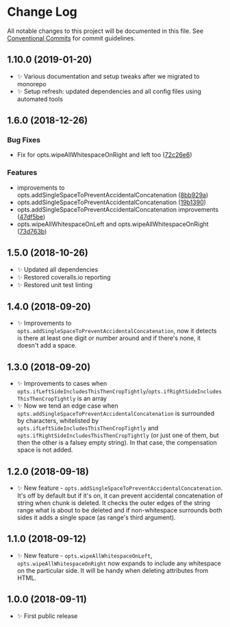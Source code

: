 # Change Log

All notable changes to this project will be documented in this file.
See [Conventional Commits](https://conventionalcommits.org) for commit guidelines.





## 1.10.0 (2019-01-20)

- ✨ Various documentation and setup tweaks after we migrated to monorepo
- ✨ Setup refresh: updated dependencies and all config files using automated tools

## 1.6.0 (2018-12-26)

### Bug Fixes

- Fix for opts.wipeAllWhitespaceOnRight and left too ([72c26e6](https://bitbucket.org/codsen/codsen/src/master/packages/string-range-expander/commits/72c26e6))

### Features

- improvements to opts.addSingleSpaceToPreventAccidentalConcatenation ([8bb929a](https://bitbucket.org/codsen/codsen/src/master/packages/string-range-expander/commits/8bb929a))
- opts.addSingleSpaceToPreventAccidentalConcatenation ([19b1390](https://bitbucket.org/codsen/codsen/src/master/packages/string-range-expander/commits/19b1390))
- opts.addSingleSpaceToPreventAccidentalConcatenation improvements ([47df5be](https://bitbucket.org/codsen/codsen/src/master/packages/string-range-expander/commits/47df5be))
- opts.wipeAllWhitespaceOnLeft and opts.wipeAllWhitespaceOnRight ([73d763b](https://bitbucket.org/codsen/codsen/src/master/packages/string-range-expander/commits/73d763b))

## 1.5.0 (2018-10-26)

- ✨ Updated all dependencies
- ✨ Restored coveralls.io reporting
- ✨ Restored unit test linting

## 1.4.0 (2018-09-20)

- ✨ Improvements to `opts.addSingleSpaceToPreventAccidentalConcatenation`, now it detects is there at least one digit or number around and if there's none, it doesn't add a space.

## 1.3.0 (2018-09-20)

- ✨ Improvements to cases when `opts.ifLeftSideIncludesThisThenCropTightly`/`opts.ifRightSideIncludesThisThenCropTightly` is an array
- ✨ Now we tend an edge case when `opts.addSingleSpaceToPreventAccidentalConcatenation` is surrounded by characters, whitelisted by `opts.ifLeftSideIncludesThisThenCropTightly` and `opts.ifRightSideIncludesThisThenCropTightly` (or just one of them, but then the other is a falsey empty string). In that case, the compensation space is not added.

## 1.2.0 (2018-09-18)

- ✨ New feature - `opts.addSingleSpaceToPreventAccidentalConcatenation`. It's off by default but if it's on, it can prevent accidental concatenation of string when chunk is deleted. It checks the outer edges of the string range what is about to be deleted and if non-whitespace surrounds both sides it adds a single space (as range's third argument).

## 1.1.0 (2018-09-12)

- ✨ New feature - `opts.wipeAllWhitespaceOnLeft`, `opts.wipeAllWhitespaceOnRight` now expands to include any whitespace on the particular side. It will be handy when deleting attributes from HTML.

## 1.0.0 (2018-09-11)

- ✨ First public release
